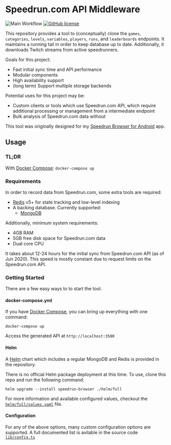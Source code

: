 Speedrun.com API Middleware
====

![Main Workflow](https://github.com/dl00/speedrun-browser-middleware/workflows/Main%20Workflow/badge.svg?event=push)
[![GitHub license](https://img.shields.io/github/license/dl00/speedrun-browser-middleware.svg)](https://github.com/dl00/speedrun-browser-middleware/blob/master/LICENSE)

This repository provides a tool to (conceptually) clone the `games`, `categories`, `levels`, `variables`, `players`, `runs`, and `leaderboards` endpoints. It maintains a running tail in order to keep database up to date. Additionally, it downloads Twitch streams from active speedrunners.

Goals for this project:
* Fast initial sync time and API performance
* Modular components
* High availability support
* (long term) Support multiple storage backends

Potential uses for this project may be:

* Custom clients or tools which use Speedrun.com API, which require additional processing or management from a intermediate endpoint
* Bulk analysis of Speedrun.com data without 

This tool was originally designed for my [Speedrun Browser for Android](https://github.com/dl00/speedrun-browser-android) app.

## Usage

### TL;DR

With [Docker Compose](https://docs.docker.com/compose/): `docker-compose up`

### Requirements

In order to record data from Speedrun.com, some extra tools are required:

* [Redis](https://redis.io/download) v5+ for state tracking and low-level indexing
* A backing database. Currently supported:
    * [MongoDB](https://www.mongodb.com/try/download/community)

Additionally, minimum system requirements:

* 4GB RAM
* 5GB free disk space for Speedrun.com data
* Dual core CPU

It takes about 12-24 hours for the initial sync from Speedrun.com API (as of Jun 2020). This speed is mostly constant due to request limits on the Speedrun.com API.

### Getting Started

There are a few easy ways to to start the tool.

#### docker-compose.yml

If you have [Docker Compose](https://docs.docker.com/compose/), you can bring up everything with one command:

```
docker-compose up
```

Access the generated API at `http://localhost:3500`


#### Helm

A [Helm]() chart which includes a regular MongoDB and Redis is provided in the repository.

There is no official Helm package deployment at this time. To use, clone this repo and run the following command:

```
helm upgrade --install speedrun-browser ./helm/full
```

For more information and available configured values, checkout the [`helm/full/values.yaml`](https://github.com/dl00/speedrun-browser-middleware/blob/main/helm/speedrun-browser/values.yaml) file.

#### Configuration

For any of the above options, many custom configuration options are supported. A full documented list is avilable in the source code [`lib/config.ts`](https://github.com/dl00/speedrun-browser-middleware/blob/main/lib/config.ts#L9)
